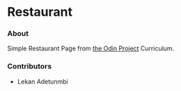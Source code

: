 # Restaurant

### About

Simple Restaurant Page from [the Odin Project](https://www.theodinproject.com/paths/full-stack-javascript/courses/javascript/lessons/restaurant-page) Curriculum.

### Contributors

* Lekan Adetunmbi